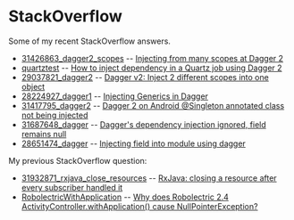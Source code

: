 # StackOverflow

Some of my recent StackOverflow answers.

- [31426863_dagger2_scopes](31426863_dagger2_scopes/) -- [Injecting from many scopes at Dagger 2](http://stackoverflow.com/questions/31426863/injecting-from-many-scopes-at-dagger-2)
- [quartztest](quartztest/) -- [How to inject dependency in a Quartz job using Dagger 2](http://stackoverflow.com/questions/31671070/how-to-inject-dependency-in-a-quartz-job-using-dagger-2)
- [29037821_dagger2](29037821_dagger2/) -- [Dagger v2: Inject 2 different scopes into one object](http://stackoverflow.com/questions/29037821/dagger-v2-inject-2-different-scopes-into-one-object)
- [28224927_dagger1](28224927_dagger1/) -- [Injecting Generics in Dagger](http://stackoverflow.com/questions/28224927/injecting-generics-in-dagger)
- [31417795_dagger2](31417795_dagger2/) -- [Dagger 2 on Android @Singleton annotated class not being injected](http://stackoverflow.com/questions/31417795/dagger-2-on-android-singleton-annotated-class-not-being-injected)
- [31687648_dagger](31687648_dagger/) -- [Dagger's dependency injection ignored, field remains null](http://stackoverflow.com/questions/31687648/daggers-dependency-injection-ignored-field-remains-null)
- [28651474_dagger](28651474_dagger/) -- [Injecting field into module using dagger](http://stackoverflow.com/a/28664301/283595)

My previous StackOverflow question:

- [31932871_rxjava_close_resources](31932871_rxjava_close_resources/) -- [RxJava: closing a resource after every subscriber handled it](http://stackoverflow.com/questions/31932871/rxjava-closing-a-resource-after-every-subscriber-handled-it)
- [RobolectricWithApplication](RobolectricWithApplication/) -- [Why does Robolectric 2.4 ActivityController.withApplication() cause NullPointerException?](http://stackoverflow.com/questions/28825317/)
